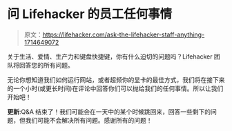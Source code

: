 # 问 Lifehacker 的员工任何事情

> 原文：<https://lifehacker.com/ask-the-lifehacker-staff-anything-1714649072>

关于生活、爱情、生产力和键盘快捷键，你有什么迫切的问题吗？Lifehacker 团队将回答您的所有问题。



无论你想知道我们如何运行网站，或者超频你的显卡的最佳方式，我们将在接下来的一个小时(或更长时间)在评论中回答你们可以抛给我们的任何事情。所以让我们开始吧！

**更新**:Q&A 结束了！我们可能会在一天中的某个时候跳回来，回答一些剩下的问题，但我们可能不会解决所有问题。感谢所有的问题！